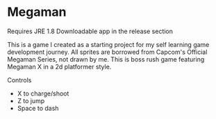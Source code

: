 # Megaman
Requires JRE 1.8
Downloadable app in the release section

This is a game I created as a starting project for my self learning game development journey.
All sprites are borrowed from Capcom's Official Megaman Series, not drawn by me.
This is boss rush game featuring Megaman X in a 2d platformer style.

Controls 
- X to charge/shoot
- Z to jump
- Space to dash

